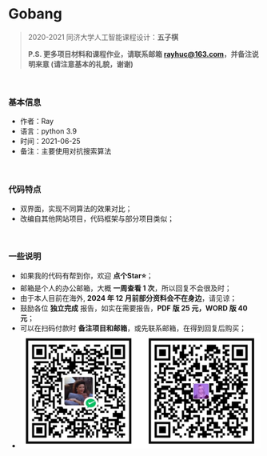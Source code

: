 # Gobang
> 2020-2021 同济大学人工智能课程设计：**五子棋**
>
> **P.S. 更多项目材料和课程作业，请联系邮箱 rayhuc@163.com，并备注说明来意 (请注意基本的礼貌，谢谢)**

<br/>

### 基本信息

- 作者：Ray
- 语言：python 3.9
- 时间：2021-06-25
- 备注：主要使用对抗搜索算法

<br/>

### 代码特点

- 双界面，实现不同算法的效果对比；
- 改编自其他网站项目，代码框架与部分项目类似；

<br/>

### 一些说明

- 如果我的代码有帮到你，欢迎 **点个Star⭐**；
- 邮箱是个人的办公邮箱，大概 **一周查看 1 次**，所以回复不会很及时；
- 由于本人目前在海外, **2024 年 12 月前部分资料会不在身边**，请见谅；
- 鼓励各位 **独立完成** 报告，如实在需要报告，**PDF 版 25 元，WORD 版 40 元**；
- 可以在扫码付款时 **备注项目和邮箱**，或先联系邮箱，在得到回复后购买；
- ![./donner.jpg](donner.jpg)
